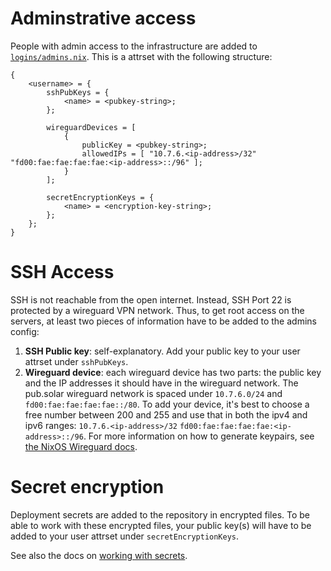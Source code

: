 # Adminstrative access

People with admin access to the infrastructure are added to [`logins/admins.nix`](../logins/admins.nix). This is a attrset with the following structure:

```
{
    <username> = {
        sshPubKeys = {
            <name> = <pubkey-string>;
        };

        wireguardDevices = [
            {
                publicKey = <pubkey-string>;
                allowedIPs = [ "10.7.6.<ip-address>/32" "fd00:fae:fae:fae:fae:<ip-address>::/96" ];
            }
        ];

        secretEncryptionKeys = {
            <name> = <encryption-key-string>;
        };
    };
}
```

# SSH Access

SSH is not reachable from the open internet. Instead, SSH Port 22 is protected by a wireguard VPN network. Thus, to get root access on the servers, at least two pieces of information have to be added to the admins config:

1. **SSH Public key**: self-explanatory. Add your public key to your user attrset under `sshPubKeys`.
2. **Wireguard device**: each wireguard device has two parts: the public key and the IP addresses it should have in the wireguard network. The pub.solar wireguard network is spaced under `10.7.6.0/24` and `fd00:fae:fae:fae:fae::/80`. To add your device, it's best to choose a free number between 200 and 255 and use that in both the ipv4 and ipv6 ranges: `10.7.6.<ip-address>/32` `fd00:fae:fae:fae:fae:<ip-address>::/96`. For more information on how to generate keypairs, see [the NixOS Wireguard docs](https://nixos.wiki/wiki/WireGuard#Generate_keypair).

# Secret encryption

Deployment secrets are added to the repository in encrypted files. To be able to work with these encrypted files, your public key(s) will have to be added to your user attrset under `secretEncryptionKeys`.

See also the docs on [working with secrets](./secrets.md).
